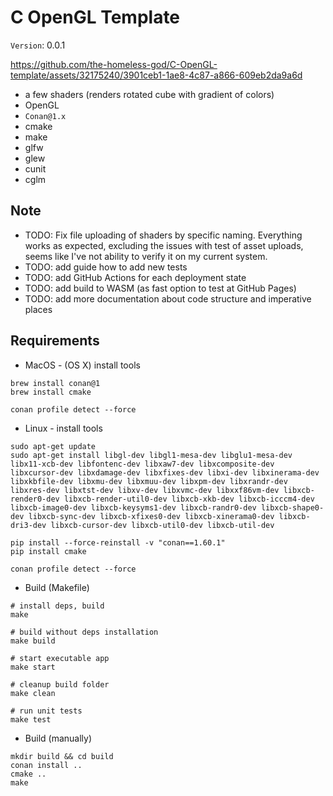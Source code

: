 # C OpenGL Template

`Version`: 0.0.1

https://github.com/the-homeless-god/C-OpenGL-template/assets/32175240/3901ceb1-1ae8-4c87-a866-609eb2da9a6d

- a few shaders (renders rotated cube with gradient of colors)
- OpenGL
- `Conan@1.x`
- cmake
- make
- glfw
- glew
- cunit
- cglm

## Note

- TODO: Fix file uploading of shaders by specific naming. Everything works as expected, excluding the issues with test of asset uploads, seems like I've not ability to verify it on my current system.
- TODO: add guide how to add new tests
- TODO: add GitHub Actions for each deployment state
- TODO: add build to WASM (as fast option to test at GitHub Pages)
- TODO: add more documentation about code structure and imperative places

## Requirements

- MacOS - (OS X) install tools

```shell
brew install conan@1
brew install cmake

conan profile detect --force
```

- Linux - install tools

```shell
sudo apt-get update
sudo apt-get install libgl-dev libgl1-mesa-dev libglu1-mesa-dev libx11-xcb-dev libfontenc-dev libxaw7-dev libxcomposite-dev libxcursor-dev libxdamage-dev libxfixes-dev libxi-dev libxinerama-dev libxkbfile-dev libxmu-dev libxmuu-dev libxpm-dev libxrandr-dev libxres-dev libxtst-dev libxv-dev libxvmc-dev libxxf86vm-dev libxcb-render0-dev libxcb-render-util0-dev libxcb-xkb-dev libxcb-icccm4-dev libxcb-image0-dev libxcb-keysyms1-dev libxcb-randr0-dev libxcb-shape0-dev libxcb-sync-dev libxcb-xfixes0-dev libxcb-xinerama0-dev libxcb-dri3-dev libxcb-cursor-dev libxcb-util0-dev libxcb-util-dev

pip install --force-reinstall -v "conan==1.60.1"
pip install cmake

conan profile detect --force
```

- Build (Makefile)

```shell
# install deps, build
make 

# build without deps installation
make build

# start executable app
make start

# cleanup build folder
make clean

# run unit tests
make test
```

- Build (manually)

```shell
mkdir build && cd build
conan install ..
cmake ..
make
```
